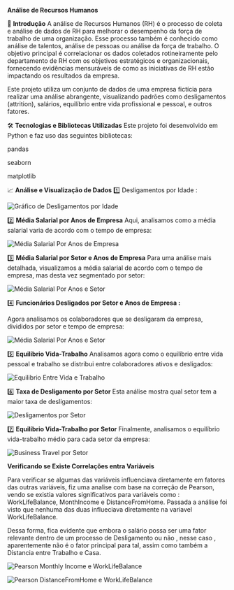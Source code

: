 
**Análise de Recursos Humanos**

📖 **Introdução**
A análise de Recursos Humanos (RH) é o processo de coleta e análise de dados de RH para melhorar o desempenho da força de trabalho de uma organização. Esse processo também é conhecido como análise de talentos, análise de pessoas ou análise da força de trabalho. O objetivo principal é correlacionar os dados coletados rotineiramente pelo departamento de RH com os objetivos estratégicos e organizacionais, fornecendo evidências mensuráveis de como as iniciativas de RH estão impactando os resultados da empresa.

Este projeto utiliza um conjunto de dados de uma empresa fictícia para realizar uma análise abrangente, visualizando padrões como desligamentos (attrition), salários, equilíbrio entre vida profissional e pessoal, e outros fatores.


🛠️ **Tecnologias e Bibliotecas Utilizadas**
Este projeto foi desenvolvido em Python e faz uso das seguintes bibliotecas:

pandas

seaborn

matplotlib


📈 **Análise e Visualização de Dados**
1️⃣ Desligamentos por Idade :


![Gráfico de Desligamentos por Idade](https://github.com/henriquesmeira/Projeto-Analise-de-Dados-Rh-IBM/blob/ReadMe/Imagens/image_1.png?raw=true)

2️⃣ **Média Salarial por Anos de Empresa**
Aqui, analisamos como a média salarial varia de acordo com o tempo de empresa:

![Média Salarial Por Anos de Empresa](https://github.com/henriquesmeira/Projeto-Analise-de-Dados-Rh-IBM/blob/ReadMe/Imagens/media%20salarial%20por%20anos%20de%20empresa.png?raw=true)

3️⃣ **Média Salarial por Setor e Anos de Empresa**
Para uma análise mais detalhada, visualizamos a média salarial de acordo com o tempo de empresa, mas desta vez segmentado por setor:

![Média Salarial Por Anos e Setor](https://github.com/henriquesmeira/Projeto-Analise-de-Dados-Rh-IBM/blob/ReadMe/Imagens/media%20salarial%20por%20departamente.png?raw=true)


4️⃣ **Funcionários Desligados por Setor e Anos de Empresa :**

Agora analisamos os colaboradores que se desligaram da empresa, divididos por setor e tempo de empresa:

![Média Salarial Por Anos e Setor](https://github.com/henriquesmeira/Projeto-Analise-de-Dados-Rh-IBM/blob/ReadMe/Imagens/Desligamentos%20por%20setor.png?raw=true)


5️⃣ **Equilíbrio Vida-Trabalho**
Analisamos agora como o equilíbrio entre vida pessoal e trabalho se distribui entre colaboradores ativos e desligados:

![Equilibrio Entre Vida e Trabalho](https://github.com/henriquesmeira/Projeto-Analise-de-Dados-Rh-IBM/blob/ReadMe/Imagens/equilibrio%20vida%20trab%20%20por%20departmento.png?raw=true)



6️⃣ **Taxa de Desligamento por Setor**
Esta análise mostra qual setor tem a maior taxa de desligamentos:

![Desligamentos por Setor](https://github.com/henriquesmeira/Projeto-Analise-de-Dados-Rh-IBM/blob/ReadMe/Imagens/taxa%20media%20de%20desliga%20por%20departamento.png?raw=true)

7️⃣ **Equilíbrio Vida-Trabalho por Setor**
Finalmente, analisamos o equilíbrio vida-trabalho médio para cada setor da empresa:

![Business Travel por Setor](https://github.com/henriquesmeira/Projeto-Analise-de-Dados-Rh-IBM/blob/ReadMe/Imagens/travelporsetor.JPG?raw=true)


 **Verificando se Existe Correlações entra Variáveis**

Para verificar se algumas das variáveis influenciava diretamente em fatores das outras variáveis, fiz uma analise com base na correção de Pearson, vendo se existia valores significativos para variáveis como : WorkLifeBalance, MonthIncome e DistanceFromHome.
Passada a análise foi visto que nenhuma das duas influeciava diretamente na variavel WorkLifeBalance. 

Dessa forma, fica evidente que embora o salário possa ser uma fator relevante dentro de um processo de Desligamento ou não , nesse caso , aparentemente não é o fator principal para tal, assim como também a Distancia entre Trabalho e Casa.



![Pearson Monthly Income e WorkLifeBalance](https://github.com/henriquesmeira/Projeto-Analise-de-Dados-Rh-IBM/blob/ReadMe/Imagens/Pearson%20WorkLife%20Balance%20e%20MonthlyIncome.png?raw=true)

![Pearson DistanceFromHome e WorkLifeBalance](https://github.com/henriquesmeira/Projeto-Analise-de-Dados-Rh-IBM/blob/ReadMe/Imagens/WorkLife%20Balance%20e%20DistanceFromHome.png?raw=true)

